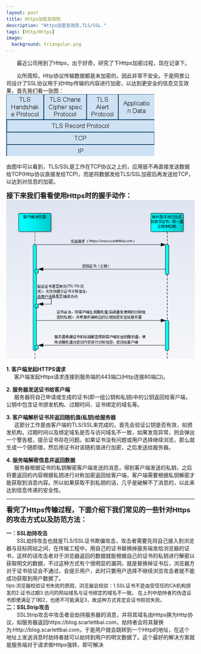 ```yaml
---
layout: post
title: Https加密及攻防
description: "Https加密及攻防,TLS/SSL."
tags: [Http/Https]
image:
  background: triangular.png
---
```

&ensp;&ensp;&ensp;&ensp;最近公司用到了Https，出于好奇，研究了下Https加密过程，现在记录下。

&ensp;&ensp;&ensp;&ensp;众所周知，Http协议传输数据都是未加密的，因此非常不安全。于是网景公司设计了SSL协议用于对Http传输的内容进行加密，以达到更安全的信息交互效果，首先我们看一张图：<br/>
![](/postimages/SSL1458707768.png)

由图中可以看到，TLS/SSL是工作在TCP协议之上的，应用层不再直接发送数据给TCP(Http协议直接发给TCP)，而是将数据发给TLS/SSL加密后再发送给TCP，以达到对信息的加密。

<font size="4"><strong>接下来我们看看使用Https时的握手动作：</strong></font>
![](/postimages/https1458707806.png)

**1. 客户端发起HTTPS请求**<br/>
&ensp;&ensp;&ensp;客户端发起Https请求连接到服务端的443端口(Http连接80端口)。

**2. 服务器发送证书给客户端**<br/>
&ensp;&ensp;&ensp;服务器将自己申请或生成的证书(即一组公钥和私钥)中的公钥返回给客户端，公钥中包含证书颁发机构、过期时间、证书绑定的域名等。

**3. 客户端解析证书并返回随机值(私钥)给服务器**<br/>
&ensp;&ensp;&ensp;这部分工作是由客户端的TLS/SSL来完成的，首先会验证公钥是否有效，如颁发机构，过期时间以及绑定域名是否与访问域名不一致，如果发现异常，则会弹出一个警告框，提示证书存在问题。如果证书没有问题或用户选择继续浏览，那么就生成一个随即值，然后用证书对该随机值进行加密，之后发送给服务器。

**4. 服务端解密信息并返回数据**<br/>
&ensp;&ensp;&ensp;服务器根据证书的私钥解密客户端发送的消息，得到客户端发送的私钥，之后将要返回的内容根据私钥进行对称加密返回给客户端，客户端需要根据私钥解密才能获取到消息内容。所以如果获取不到私钥的话，几乎是破解不了消息的，以此来达到信息传递的安全性。
<br/>

----------

<font size="4"><strong>看完了Https传输过程，下面介绍下我们常见的一些针对Https的攻击方式以及防范方法：</strong><br/></font>

**一：SSL劫持攻击**<br/>
&ensp;&ensp;&ensp;&ensp;SSL劫持攻击也就是TLS/SSL证书欺骗攻击，攻击者需要先将自己接入到浏览器与目标网站之间，在传输工程中，用自己的证书替换掉服务端发给浏览器的证书，这样的话攻击者对于浏览器返回的数据就能根据自己的证书的私钥进行解密以获取明文的数据，不过这种方式有个很明显的漏洞，就是替换掉证书后，浏览器方对于证书验证会不通过，会提示用户，此时只要用户选择不继续浏览攻击者就不能成功获取到用户数据了。<br/>
<font size="2">tips:浏览器校验证书失败的原因，浏览器会校验：1.SSL证书不是由受信任的CA机构颁发的2.证书过期3.访问的网站域名与证书绑定的域名不一致。 在上列中劫持者的伪造证书即便满足了1和2，也绝不可能满足3，故这种方式肯定会证书校验失败。</font><br/>
**二：SSLStrip攻击**<br/>
&ensp;&ensp;&ensp;&ensp;SSLStrip攻击中攻击者会劫持服务器的消息，并将其域名由Https换为Http协议，如服务器返回https://blog.scarlettbai.com，劫持者会将其替换为:Http://blog.scarlettbai.com，于是用户就会跳转到一个Http的地址，在这个地址上发送消息时劫持者就可以劫持到用户的明文数据了。这个最好的解决方案就是服务端对于请求做Https强转，即可解决